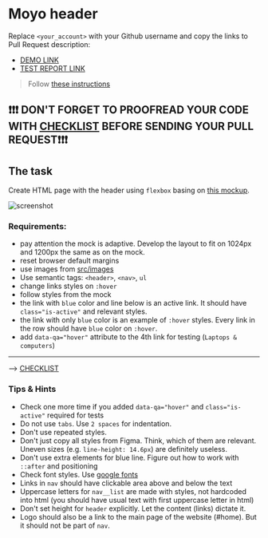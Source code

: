 # Moyo header

Replace `<your_account>` with your Github username and copy the links to Pull Request description:

- [DEMO LINK](https://Iksich.github.io/layout_moyo-header-en/)
- [TEST REPORT LINK](https://Iksich.github.io/layout_moyo-header-en/report/html_report/)

> Follow [these instructions](https://mate-academy.github.io/layout_task-guideline/#how-to-solve-the-layout-tasks-on-github)

## ❗️❗️❗️ DON'T FORGET TO PROOFREAD YOUR CODE WITH [CHECKLIST](https://github.com/mate-academy/layout_moyo-header/blob/master/checklist.md) BEFORE SENDING YOUR PULL REQUEST❗️❗️❗️

## The task

Create HTML page with the header using `flexbox` basing on [this mockup](https://www.figma.com/file/1sog2rmfyCjnVxkeZ3ptnc/MOYO-%2F-Header?node-id=0%3A1).

![screenshot](./references/header-example.png)

### Requirements:

- pay attention the mock is adaptive. Develop the layout to fit on 1024px and 1200px the same as on the mock.
- reset browser default margins
- use images from [src/images](src/images)
- Use semantic tags: `<header>`, `<nav>`, `ul`
- change links styles on `:hover`
- follow styles from the mock
- the link with `blue` color and line below is an active link. It should have `class="is-active"` and relevant styles.
- the link with only `blue` color is an example of `:hover` styles. Every link in the row should have `blue` color on `:hover`.
- add `data-qa="hover"` attribute to the 4th link for testing (`Laptops & computers`)

---

--> [CHECKLIST](https://github.com/mate-academy/layout_moyo-header/blob/master/checklist.md)

### Tips & Hints

- Check one more time if you added `data-qa="hover"` and `class="is-active"`
  required for tests
- Do not use `tabs`. Use `2 spaces` for indentation.
- Don't use repeated styles.
- Don't just copy all styles from Figma. Think, which of them are relevant.
  Uneven sizes (e.g. `line-height: 14.6px`) are definitely useless.
- Don't use extra elements for blue line. Figure out how to work with `::after`
  and positioning
- Check font styles. Use [google fonts](https://fonts.google.com/)
- Links in `nav` should have clickable area above and below the text
- Uppercase letters for `nav__list` are made with styles, not hardcoded into
  html (you should have usual text with first uppercase letter in html)
- Don't set height for `header` explicitly. Let the content (links) dictate it.
- Logo should also be a link to the main page of the website (#home). But it
  should not be part of `nav`.
